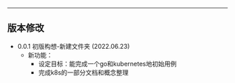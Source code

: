 
--------------------------
版本修改
--------------------------



 - 0.0.1 初版构想-新建文件夹 (2022.06.23)
    - 新功能：
        - 设定目标：能完成一个go和kubernetes地初始用例
        - 完成k8s的一部分文档和概念整理
